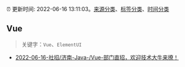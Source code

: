 :alarm_clock: 更新时间: 2022-06-16 13:11:03。[来源分类](../README.md)、[标签分类](../TAGS.md)、[时间分类](../TIMELINE.md)

## Vue


> 关键字：`Vue`、`ElementUI`



- [2022-06-16-社招/济南-Java-/Vue-部门直招，欢迎技术大牛来撩！](https://www.v2ex.com/t/860107) 